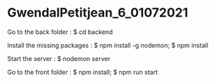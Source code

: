 # GwendalPetitjean_6_01072021

Go to the back folder :
$ cd backend

Install the missing packages :
$ npm install -g nodemon;
$ npm install

Start the server :
$ nodemon server

Go to the front folder :
$ npm install;
$ npm run start


